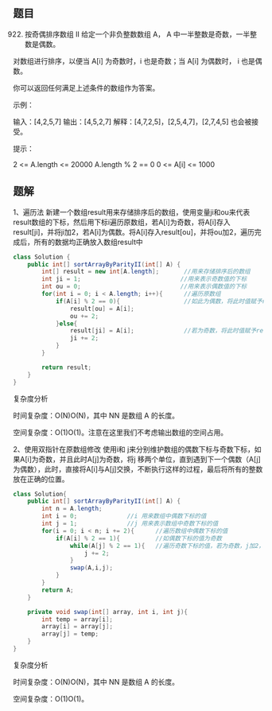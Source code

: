 ﻿## 题目
922. 按奇偶排序数组 II
给定一个非负整数数组 A， A 中一半整数是奇数，一半整数是偶数。

对数组进行排序，以便当 A[i] 为奇数时，i 也是奇数；当 A[i] 为偶数时， i 也是偶数。

你可以返回任何满足上述条件的数组作为答案。

 

示例：

输入：[4,2,5,7]
输出：[4,5,2,7]
解释：[4,7,2,5]，[2,5,4,7]，[2,7,4,5] 也会被接受。
 

提示：

2 <= A.length <= 20000
A.length % 2 == 0
0 <= A[i] <= 1000

## 题解
1、遍历法
新建一个数组result用来存储排序后的数组，使用变量ji和ou来代表result数组的下标，然后用下标i遍历原数组，若A[i]为奇数，将A[i]存入result[ji]，并将ji加2，若A[i]为偶数。将A[i]存入result[ou]，并将ou加2，遍历完成后，所有的数据均正确放入数组result中

```java
class Solution {
    public int[] sortArrayByParityII(int[] A) {
        int[] result = new int[A.length];       //用来存储排序后的数组
        int ji = 1;                            //用来表示奇数值的下标
        int ou = 0;                            //用来表示偶数值的下标
        for(int i = 0; i < A.length; i++){      //遍历原数组
            if(A[i] % 2 == 0){                  //如此为偶数，将此时值赋予result[ou]，并将偶数下标加2
                result[ou] = A[i];
                ou += 2;
            }else{
                result[ji] = A[i];              //若为奇数，将此时值赋予result[ji]， 并将奇数下标加2
                ji += 2;
            }
        }

        return result;
    }
}
```
复杂度分析

时间复杂度：O(N)O(N)，其中 NN 是数组 A 的长度。

空间复杂度：O(1)O(1)。注意在这里我们不考虑输出数组的空间占用。

2、使用双指针在原数组修改
使用i和 j来分别维护数组的偶数下标与奇数下标，如果A[i]为奇数，并且此时A[j]为奇数，将j 移两个单位，直到遇到下一个偶数（A[j]为偶数），此时，直接将A[i]与A[j]交换，不断执行这样的过程，最后将所有的整数放在正确的位置。

```java
class Solution{
    public int[] sortArrayByParityII(int[] A) {
        int n = A.length;       
        int i = 0;              //i 用来数组中偶数下标的值
        int j = 1;              //j 用来表示数组中奇数下标的值
        for(i = 0; i < n; i += 2){      //遍历数组中偶数下标的值
            if(A[i] % 2 == 1){          //如偶数下标的值为奇数
                while(A[j] % 2 == 1){   //遍历奇数下标的值，若为奇数，j加2，否则，将下标i与下标j的值交换
                    j += 2;
                }
                swap(A,i,j);
            }
        }
        return A;
    }

    private void swap(int[] array, int i, int j){
        int temp = array[i];
        array[i] = array[j];
        array[j] = temp;
    }
}
```
复杂度分析

时间复杂度：O(N)O(N)，其中 NN 是数组 A 的长度。

空间复杂度：O(1)O(1)。
